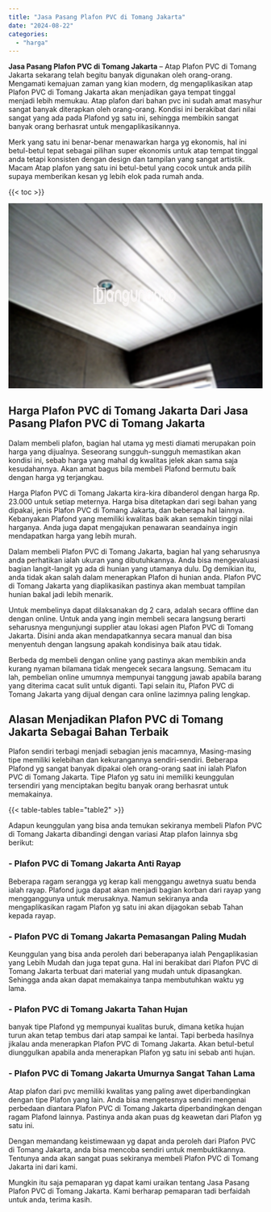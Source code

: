 ```yaml
---
title: "Jasa Pasang Plafon PVC di Tomang Jakarta"
date: "2024-08-22"
categories: 
  - "harga"
---
```


**Jasa Pasang Plafon PVC di Tomang Jakarta** – Atap Plafon PVC di Tomang Jakarta sekarang telah begitu banyak digunakan oleh orang-orang. Mengamati kemajuan zaman yang kian modern, dg mengaplikasikan atap Plafon PVC di Tomang Jakarta akan menjadikan gaya tempat tinggal menjadi lebih memukau. Atap plafon dari bahan pvc ini sudah amat masyhur sangat banyak diterapkan oleh orang-orang. Kondisi ini berakibat dari nilai sangat yang ada pada Plafond yg satu ini, sehingga membikin sangat banyak orang berhasrat untuk mengaplikasikannya.

Merk yang satu ini benar-benar menawarkan harga yg ekonomis, hal ini betul-betul tepat sebagai pilihan super ekonomis untuk atap tempat tinggal anda tetapi konsisten dengan design dan tampilan yang sangat artistik. Macam Atap plafon yang satu ini betul-betul yang cocok untuk anda pilih supaya memberikan kesan yg lebih elok pada rumah anda.

{{< toc >}}

![Jasa Pasang Plafon PVC di Tomang Jakarta](/images/flafond-pvc-murah25.png)

## Harga Plafon PVC di Tomang Jakarta Dari Jasa Pasang Plafon PVC di Tomang Jakarta

Dalam membeli plafon, bagian hal utama yg mesti diamati merupakan poin harga yang dijualnya. Seseorang sungguh-sungguh memastikan akan kondisi ini, sebab harga yang mahal dg kwalitas jelek akan sama saja kesudahannya. Akan amat bagus bila membeli Plafond bermutu baik dengan harga yg terjangkau.

Harga Plafon PVC di Tomang Jakarta kira-kira dibanderol dengan harga Rp. 23.000 untuk setiap meternya. Harga bisa ditetapkan dari segi bahan yang dipakai, jenis Plafon PVC di Tomang Jakarta, dan beberapa hal lainnya. Kebanyakan Plafond yang memiliki kwalitas baik akan semakin tinggi nilai harganya. Anda juga dapat mengajukan penawaran seandainya ingin mendapatkan harga yang lebih murah.

Dalam membeli Plafon PVC di Tomang Jakarta, bagian hal yang seharusnya anda perhatikan ialah ukuran yang dibutuhkannya. Anda bisa mengevaluasi bagian langit-langit yg ada di hunian yang utamanya dulu. Dg demikian itu, anda tidak akan salah dalam menerapkan Plafon di hunian anda. Plafon PVC di Tomang Jakarta yang diaplikasikan pastinya akan membuat tampilan hunian bakal jadi lebih menarik.

Untuk membelinya dapat dilaksanakan dg 2 cara, adalah secara offline dan dengan online. Untuk anda yang ingin membeli secara langsung berarti seharusnya mengunjungi supplier atau lokasi agen Plafon PVC di Tomang Jakarta. Disini anda akan mendapatkannya secara manual dan bisa menyentuh dengan langsung apakah kondisinya baik atau tidak.

Berbeda dg membeli dengan online yang pastinya akan membikin anda kurang nyaman bilamana tidak mengecek secara langsung. Semacam itu lah, pembelian online umumnya mempunyai tanggung jawab apabila barang yang diterima cacat sulit untuk diganti. Tapi selain itu, Plafon PVC di Tomang Jakarta yang dijual dengan cara online lazimnya paling lengkap.

## Alasan Menjadikan Plafon PVC di Tomang Jakarta Sebagai Bahan Terbaik

Plafon sendiri terbagi menjadi sebagian jenis macamnya, Masing-masing tipe memiliki kelebihan dan kekurangannya sendiri-sendiri. Beberapa Plafond yg sangat banyak dipakai oleh orang-orang saat ini ialah Plafon PVC di Tomang Jakarta. Tipe Plafon yg satu ini memiliki keunggulan tersendiri yang menciptakan begitu banyak orang berhasrat untuk memakainya.

{{< table-tables table="table2" >}}

Adapun keunggulan yang bisa anda temukan sekiranya membeli Plafon PVC di Tomang Jakarta dibandingi dengan variasi Atap plafon lainnya sbg berikut:

### \- Plafon PVC di Tomang Jakarta Anti Rayap

Beberapa ragam serangga yg kerap kali menggangu awetnya suatu benda ialah rayap. Plafond juga dapat akan menjadi bagian korban dari rayap yang mengganggunya untuk merusaknya. Namun sekiranya anda mengaplikasikan ragam Plafon yg satu ini akan dijagokan sebab Tahan kepada rayap.

### \- Plafon PVC di Tomang Jakarta Pemasangan Paling Mudah

Keunggulan yang bisa anda peroleh dari beberapanya ialah Pengaplikasian yang Lebih Mudah dan juga tepat guna. Hal ini berakibat dari Plafon PVC di Tomang Jakarta terbuat dari material yang mudah untuk dipasangkan. Sehingga anda akan dapat memakainya tanpa membutuhkan waktu yg lama.

### \- Plafon PVC di Tomang Jakarta Tahan Hujan

banyak tipe Plafond yg mempunyai kualitas buruk, dimana ketika hujan turun akan tetap tembus dari atap sampai ke lantai. Tapi berbeda hasilnya jikalau anda menerapkan Plafon PVC di Tomang Jakarta. Akan betul-betul diunggulkan apabila anda menerapkan Plafon yg satu ini sebab anti hujan.

### \- Plafon PVC di Tomang Jakarta Umurnya Sangat Tahan Lama

Atap plafon dari pvc memiliki kwalitas yang paling awet diperbandingkan dengan tipe Plafon yang lain. Anda bisa mengetesnya sendiri mengenai perbedaan diantara Plafon PVC di Tomang Jakarta diperbandingkan dengan ragam Plafond lainnya. Pastinya anda akan puas dg keawetan dari Plafon yg satu ini.

Dengan memandang keistimewaan yg dapat anda peroleh dari Plafon PVC di Tomang Jakarta, anda bisa mencoba sendiri untuk membuktikannya. Tentunya anda akan sangat puas sekiranya membeli Plafon PVC di Tomang Jakarta ini dari kami.

Mungkin itu saja pemaparan yg dapat kami uraikan tentang Jasa Pasang Plafon PVC di Tomang Jakarta. Kami berharap pemaparan tadi berfaidah untuk anda, terima kasih.
